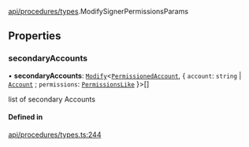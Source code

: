 [api/procedures/types](../../../../Modules/API/Procedures/Types.md).ModifySignerPermissionsParams

## Properties

### secondaryAccounts

• **secondaryAccounts**: [`Modify`](../../../../Modules/Types/Utils.md#modify)<[`PermissionedAccount`](../../../Types/PermissionedAccount.md), { `account`: `string` \| [`Account`](../../../../Classes/API/Entities/Account/Account.md) ; `permissions`: [`PermissionsLike`](../../../../Modules/Types/Types.md#permissionslike)  }\>[]

list of secondary Accounts

#### Defined in

[api/procedures/types.ts:244](https://github.com/PolymeshAssociation/polymesh-sdk/blob/15be87e8/src/api/procedures/types.ts#L244)
